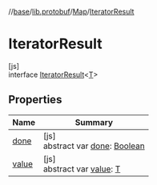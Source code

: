 //[base](../../../../index.md)/[lib.protobuf](../../index.md)/[Map](../index.md)/[IteratorResult](index.md)

# IteratorResult

[js]\
interface [IteratorResult](index.md)&lt;[T](index.md)&gt;

## Properties

| Name | Summary |
|---|---|
| [done](done.md) | [js]<br>abstract var [done](done.md): [Boolean](https://kotlinlang.org/api/latest/jvm/stdlib/kotlin/-boolean/index.html) |
| [value](value.md) | [js]<br>abstract var [value](value.md): [T](index.md) |
